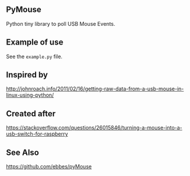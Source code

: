 PyMouse
-------

Python tiny library to poll USB Mouse Events.

Example of use
--------------

See the `example.py` file.

Inspired by
-----------

http://johnroach.info/2011/02/16/getting-raw-data-from-a-usb-mouse-in-linux-using-python/

Created after
-------------

https://stackoverflow.com/questions/26015846/turning-a-mouse-into-a-usb-switch-for-raspberry

See Also
--------

https://github.com/ebbes/pyMouse
